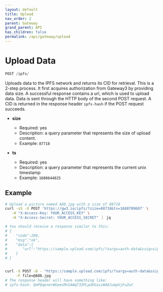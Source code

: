 ```yaml
---
layout: default
title: Upload
nav_order: 2
parent: Gateway
grand_parent: API
has_children: false
permalink: /api/gateway/upload
---
```


# Upload Data

```javascript
POST /ipfs/
```

Uploads data to the IPFS network and returns its CID for retrieval.
This is a 2-step process.
It first acquires authorization from Gateway3 by providing data size.
A successful response contains a url, which is used to upload data.
Data is sent through the HTTP body of the second POST request.
A CID is returned in the response header `ipfs-hash` if the POST request succeeds.

- **size**
  - Required: yes
  - Description: a query parameter that represents the size of upload content.
  - Example: `87718`

- **ts**
  - Required: yes
  - Description: a query parameter that represents the current unix timestamp
  - Example: `1688644825`

## Example

```bash
# Upload a picture named A88.jpg with a size of 88718
curl -sS -X POST 'https://gw3.io/ipfs/?size=88718&ts=1688709607' \
   -H "X-Access-Key: YOUR_ACCESS_KEY" \
   -H "X-Access-Secret: YOUR_ACCESS_SECRET" ｜ jq

# You should receive a response similar to this:
# {
#    "code":200,
#    "msg":"ok",
#    "data":{
#       "url":"https://sample.upload.com/ipfs/?sargs=auth-data&ssig=sign-data"
#    }
# }


curl -X POST -D - "https://sample.upload.com/ipfs/?sargs=auth-data&ssig=sign-data" \
     -F file=@A88.jpg
# The response header will have something like:
# ipfs-hash: QmPQqenerWGemsMnSAWqT33PLpdVGaivW48JumpUjFuZwt
```
